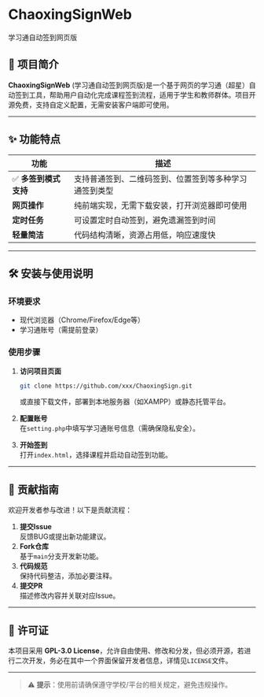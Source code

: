 # ChaoxingSignWeb
学习通自动签到网页版

## 📌 项目简介
**ChaoxingSignWeb** (学习通自动签到网页版)是一个基于网页的学习通（超星）自动签到工具，帮助用户自动化完成课程签到流程，适用于学生和教师群体。项目开源免费，支持自定义配置，无需安装客户端即可使用。

---

## ✨ 功能特点
| 功能 | 描述 |
|------|------|
| ✅ **多签到模式支持** | 支持普通签到、二维码签到、位置签到等多种学习通签到类型 |
| **网页操作** | 纯前端实现，无需下载安装，打开浏览器即可使用 |
| **定时任务** | 可设置定时自动签到，避免遗漏签到时间 |
| **轻量简洁** | 代码结构清晰，资源占用低，响应速度快 |

---

## 🛠️ 安装与使用说明

### 环境要求
- 现代浏览器（Chrome/Firefox/Edge等）
- 学习通账号（需提前登录）

### 使用步骤
1. **访问项目页面**  
   ```bash
   git clone https://github.com/xxx/ChaoxingSign.git
   ```
   或直接下载文件，部署到本地服务器（如XAMPP）或静态托管平台。

2. **配置账号**  
   在`setting.php`中填写学习通账号信息（需确保隐私安全）。

3. **开始签到**  
   打开`index.html`，选择课程并启动自动签到功能。

---

## 🤝 贡献指南
欢迎开发者参与改进！以下是贡献流程：

1. **提交Issue**  
   反馈BUG或提出新功能建议。
2. **Fork仓库**  
   基于`main`分支开发新功能。
3. **代码规范**  
   保持代码整洁，添加必要注释。
4. **提交PR**  
   描述修改内容并关联对应Issue。

---

## 📜 许可证
本项目采用 **GPL-3.0 License**，允许自由使用、修改和分发，但必须开源，若进行二次开发，务必在其中一个界面保留开发者信息，详情见`LICENSE`文件。

---

> ⚠️ **提示**：使用前请确保遵守学校/平台的相关规定，避免违规操作。